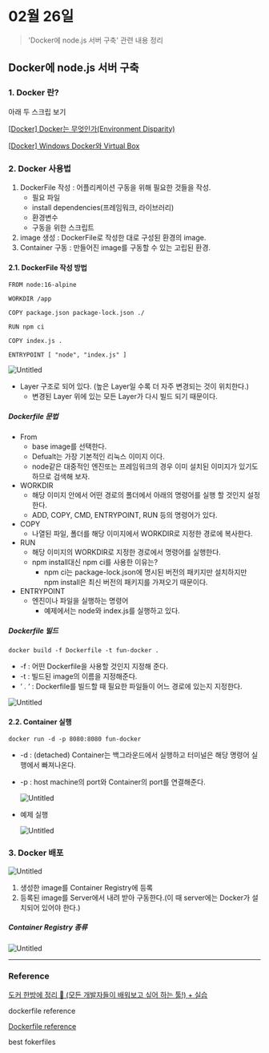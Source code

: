 # 02월 26일

> 'Docker에 node.js 서버 구축' 관련 내용 정리

## Docker에 node.js 서버 구축

### 1. Docker 란?

아래 두 스크립 보기

[[Docker\] Docker는 무엇인가(Environment Disparity)](https://ebbnflow.tistory.com/200?category=842625)

[[Docker\] Windows Docker와 Virtual Box](https://ebbnflow.tistory.com/204?category=842625)

### 2. Docker 사용법

1. DockerFile 작성 : 어플리케이션 구동을 위해 필요한 것들을 작성.
   - 필요 파일
   - install dependencies(프레임워크, 라이브러리)
   - 환경변수
   - 구동을 위한 스크립트
2. image 생성 : DockerFile로 작성한 대로 구성된 환경의 image.
3. Container 구동 : 만들어진 image를 구동할 수 있는 고립된 환경.

#### 2.1. DockerFile 작성 방법

```docker
FROM node:16-alpine 

WORKDIR /app

COPY package.json package-lock.json ./

RUN npm ci

COPY index.js .

ENTRYPOINT [ "node", "index.js" ]
```

![Untitled](https://s3-us-west-2.amazonaws.com/secure.notion-static.com/7f07c7ef-bffe-48ff-8b07-ab1985fa08d1/Untitled.png)

- Layer 구조로 되어 있다. (높은 Layer일 수록 더 자주 변경되는 것이 위치한다.)
  - 변경된 Layer 위에 있는 모든 Layer가 다시 빌드 되기 때문이다.

##### Dockerfile 문법

- From
  - base image를 선택한다.
  - Defualt는 가장 기본적인 리눅스 이미지 이다.
  - node같은 대중적인 엔진또는 프레임워크의 경우 이미 설치된 이미지가 있기도 하므로 검색해 보자.
- WORKDIR
  - 해당 이미지 안에서 어떤 경로의 폴더에서 아래의 명령어를 실행 할 것인지 설정한다.
  - ADD, COPY, CMD, ENTRYPOINT, RUN 등의 명령어가 있다.
- COPY
  - 나열된 파일, 폴더를 해당 이미지에서 WORKDIR로 지정한 경로에 복사한다.
- RUN
  - 해당 이미지의 WORKDIR로 지정한 경로에서 명령어를 실행한다.
  - npm install대신 npm ci를 사용한 이유는?
    - npm ci는 package-lock.json에 명시된 버전의 패키지만 설치하지만 npm install은 최신 버전의 패키지를 가져오기 때문이다.
- ENTRYPOINT
  - 엔진이나 파일을 실행하는 명령어
    - 예제에서는 node와 index.js를 실행하고 있다.

##### Dockerfile 빌드

```
docker build -f Dockerfile -t fun-docker .
```

- -f : 어떤 Dockerfile을 사용할 것인지 지정해 준다.
- -t : 빌드된 image의 이름을 지정해준다.
- ‘ . ‘ : Dockerfile를 빌드할 때 필요한 파일들이 어느 경로에 있는지 지정한다.

![Untitled](https://s3-us-west-2.amazonaws.com/secure.notion-static.com/337a33de-0731-47ee-a3c8-0936515306ab/Untitled.png)

#### 2.2. Container 실행

```
docker run -d -p 8080:8080 fun-docker
```

- -d : (detached) Container는 백그라운드에서 실행하고 터미널은 해당 명령어 실행에서 빠져나온다.

- -p : host machine의 port와 Container의 port를 연결해준다.

  ![Untitled](https://s3-us-west-2.amazonaws.com/secure.notion-static.com/ba30e31c-a620-47ec-b3f2-a7cfa363abc2/Untitled.png)

- 예제 실행

  ![Untitled](https://s3-us-west-2.amazonaws.com/secure.notion-static.com/8e714bfe-4b9c-4049-a270-43fe5769e130/Untitled.png)

### 3. Docker 배포

![Untitled](https://s3-us-west-2.amazonaws.com/secure.notion-static.com/b0956e7f-c2f8-44e2-b805-2bbc663ea08c/Untitled.png)

1. 생성한 image를 Container Registry에 등록
2. 등록된 image를 Server에서 내려 받아 구동한다.(이 때 server에는 Docker가 설치되어 있어야 한다.)

##### Container Registry 종류

![Untitled](https://s3-us-west-2.amazonaws.com/secure.notion-static.com/9bf83159-7d39-44f1-902f-32efebbe1a93/Untitled.png)

------

### Reference

[도커 한방에 정리 🐳 (모든 개발자들이 배워보고 싶어 하는 툴!) + 실습](https://www.youtube.com/watch?v=LXJhA3VWXFA&ab_channel=드림코딩by엘리)

dockerfile reference

[Dockerfile reference](https://docs.docker.com/engine/reference/builder/)

best fokerfiles